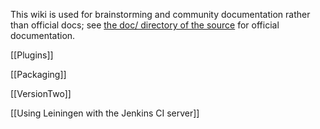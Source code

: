 This wiki is used for brainstorming and community documentation rather
than official docs; see
[the doc/ directory of the source](https://github.com/technomancy/leiningen/tree/master/doc)
for official documentation.

[[Plugins]]

[[Packaging]]

[[VersionTwo]]

[[Using Leiningen with the Jenkins CI server]]
